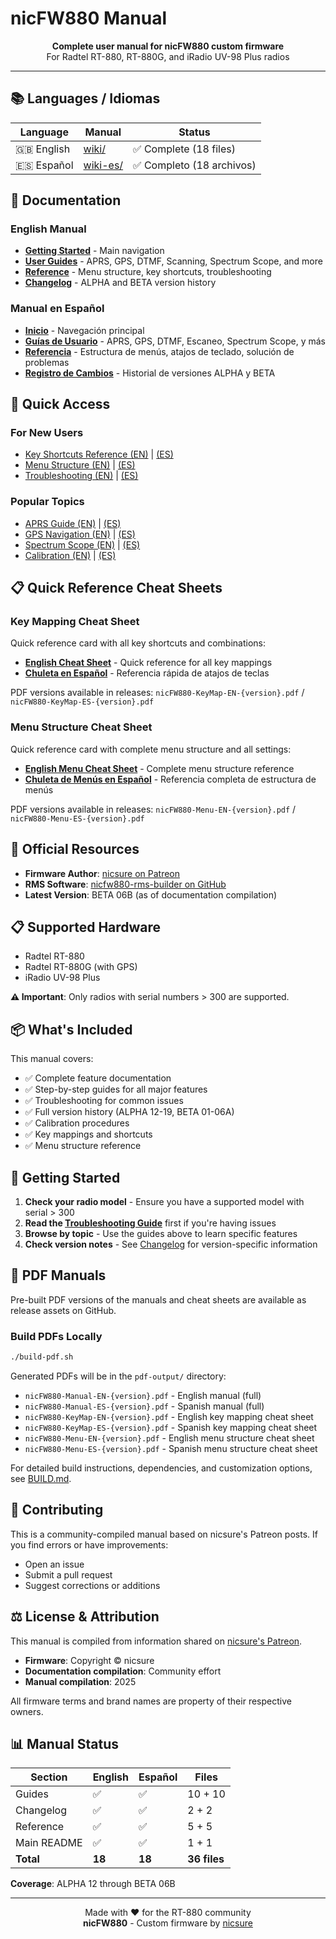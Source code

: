 # nicFW880 Manual

<p align="center">
  <strong>Complete user manual for nicFW880 custom firmware</strong><br>
  For Radtel RT-880, RT-880G, and iRadio UV-98 Plus radios
</p>

---

## 📚 Languages / Idiomas

| Language | Manual | Status |
|----------|--------|--------|
| 🇬🇧 English | [wiki/](wiki/) | ✅ Complete (18 files) |
| 🇪🇸 Español | [wiki-es/](wiki-es/) | ✅ Completo (18 archivos) |

## 📖 Documentation

### English Manual
- **[Getting Started](wiki/README.md)** - Main navigation
- **[User Guides](wiki/guides/)** - APRS, GPS, DTMF, Scanning, Spectrum Scope, and more
- **[Reference](wiki/reference/)** - Menu structure, key shortcuts, troubleshooting
- **[Changelog](wiki/changelog/)** - ALPHA and BETA version history

### Manual en Español
- **[Inicio](wiki-es/README.md)** - Navegación principal
- **[Guías de Usuario](wiki-es/guides/)** - APRS, GPS, DTMF, Escaneo, Spectrum Scope, y más
- **[Referencia](wiki-es/reference/)** - Estructura de menús, atajos de teclado, solución de problemas
- **[Registro de Cambios](wiki-es/changelog/)** - Historial de versiones ALPHA y BETA

## 🎯 Quick Access

### For New Users
- [Key Shortcuts Reference (EN)](wiki/reference/key-shortcuts.md) | [(ES)](wiki-es/reference/key-shortcuts.md)
- [Menu Structure (EN)](wiki/reference/menu-structure.md) | [(ES)](wiki-es/reference/menu-structure.md)
- [Troubleshooting (EN)](wiki/reference/troubleshooting.md) | [(ES)](wiki-es/reference/troubleshooting.md)

### Popular Topics
- [APRS Guide (EN)](wiki/guides/aprs.md) | [(ES)](wiki-es/guides/aprs.md)
- [GPS Navigation (EN)](wiki/guides/gps.md) | [(ES)](wiki-es/guides/gps.md)
- [Spectrum Scope (EN)](wiki/guides/spectrum-scope.md) | [(ES)](wiki-es/guides/spectrum-scope.md)
- [Calibration (EN)](wiki/guides/calibration.md) | [(ES)](wiki-es/guides/calibration.md)

## 📋 Quick Reference Cheat Sheets

### Key Mapping Cheat Sheet

Quick reference card with all key shortcuts and combinations:

- **[English Cheat Sheet](KEYMAP-CHEATSHEET-EN.md)** - Quick reference for all key mappings
- **[Chuleta en Español](KEYMAP-CHEATSHEET-ES.md)** - Referencia rápida de atajos de teclas

PDF versions available in releases: `nicFW880-KeyMap-EN-{version}.pdf` / `nicFW880-KeyMap-ES-{version}.pdf`

### Menu Structure Cheat Sheet

Quick reference card with complete menu structure and all settings:

- **[English Menu Cheat Sheet](MENU-CHEATSHEET-EN.md)** - Complete menu structure reference
- **[Chuleta de Menús en Español](MENU-CHEATSHEET-ES.md)** - Referencia completa de estructura de menús

PDF versions available in releases: `nicFW880-Menu-EN-{version}.pdf` / `nicFW880-Menu-ES-{version}.pdf`

## 🔗 Official Resources

- **Firmware Author**: [nicsure on Patreon](https://www.patreon.com/c/nicsure/posts)
- **RMS Software**: [nicfw880-rms-builder on GitHub](https://github.com/nicsure/nicfw880-rms-builder/)
- **Latest Version**: BETA 06B (as of documentation compilation)

## 📋 Supported Hardware

- Radtel RT-880
- Radtel RT-880G (with GPS)
- iRadio UV-98 Plus

**⚠️ Important**: Only radios with serial numbers > 300 are supported.

## 📦 What's Included

This manual covers:
- ✅ Complete feature documentation
- ✅ Step-by-step guides for all major features
- ✅ Troubleshooting for common issues
- ✅ Full version history (ALPHA 12-19, BETA 01-06A)
- ✅ Calibration procedures
- ✅ Key mappings and shortcuts
- ✅ Menu structure reference

## 🚀 Getting Started

1. **Check your radio model** - Ensure you have a supported model with serial > 300
2. **Read the [Troubleshooting Guide](wiki/reference/troubleshooting.md)** first if you're having issues
3. **Browse by topic** - Use the guides above to learn specific features
4. **Check version notes** - See [Changelog](wiki/changelog/) for version-specific information

## 📄 PDF Manuals

Pre-built PDF versions of the manuals and cheat sheets are available as release assets on GitHub.

### Build PDFs Locally

```bash
./build-pdf.sh
```

Generated PDFs will be in the `pdf-output/` directory:
- `nicFW880-Manual-EN-{version}.pdf` - English manual (full)
- `nicFW880-Manual-ES-{version}.pdf` - Spanish manual (full)
- `nicFW880-KeyMap-EN-{version}.pdf` - English key mapping cheat sheet
- `nicFW880-KeyMap-ES-{version}.pdf` - Spanish key mapping cheat sheet
- `nicFW880-Menu-EN-{version}.pdf` - English menu structure cheat sheet
- `nicFW880-Menu-ES-{version}.pdf` - Spanish menu structure cheat sheet

For detailed build instructions, dependencies, and customization options, see [BUILD.md](BUILD.md).

## 🤝 Contributing

This is a community-compiled manual based on nicsure's Patreon posts. If you find errors or have improvements:
- Open an issue
- Submit a pull request
- Suggest corrections or additions

## ⚖️ License & Attribution

This manual is compiled from information shared on [nicsure's Patreon](https://www.patreon.com/c/nicsure).

- **Firmware**: Copyright © nicsure
- **Documentation compilation**: Community effort
- **Manual compilation**: 2025

All firmware terms and brand names are property of their respective owners.

## 📊 Manual Status

| Section | English | Español | Files |
|---------|---------|---------|-------|
| Guides | ✅ | ✅ | 10 + 10 |
| Changelog | ✅ | ✅ | 2 + 2 |
| Reference | ✅ | ✅ | 5 + 5 |
| Main README | ✅ | ✅ | 1 + 1 |
| **Total** | **18** | **18** | **36 files** |

**Coverage**: ALPHA 12 through BETA 06B

---

<p align="center">
  Made with ❤️ for the RT-880 community<br>
  <strong>nicFW880</strong> - Custom firmware by <a href="https://www.patreon.com/c/nicsure">nicsure</a>
</p>
